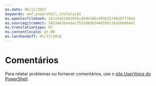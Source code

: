```yaml
---
ms.date: 06/12/2017
keywords: wmf,powershell,instalação
ms.openlocfilehash: a1c15451662b59cdb9e186cd93b3274920ff70eb
ms.sourcegitcommit: 54534635eedacf531d8d6344019dc16a50b8b441
ms.translationtype: HT
ms.contentlocale: pt-BR
ms.lasthandoff: 05/17/2018
---
```

# <a name="feedback"></a>Comentários
Para relatar problemas ou fornecer comentários, use o [site UserVoice do PowerShell](http://windowsserver.uservoice.com/forums/301869-powershell).
